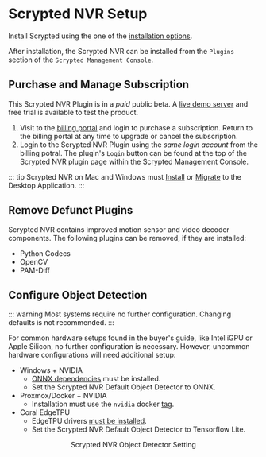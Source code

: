 <script setup lang="ts"> 
import { onMounted } from 'vue';
import ImagePopup from '../src/ImagePopup.vue';
</script>

# Scrypted NVR Setup

Install Scrypted using the one of the [installation options](/installation).

After installation, the Scrypted NVR can be installed from the `Plugins` section of the `Scrypted Management Console`.

## Purchase and Manage Subscription

This Scrypted NVR Plugin is in a *paid* public beta. A [live demo server](https://demo.scrypted.app/#/demo) and free trial is available to test the product.

1. Visit to the [billing portal](https://billing.scrypted.app) and login to purchase a subscription. Return to the billing portal at any time to upgrade or cancel the subscription.
2. Login to the Scrypted NVR Plugin using the *same login account* from the billing potral. The plugin's `Login` button can be found at the top of the Scrypted NVR plugin page within the Scrypted Management Console.

::: tip
Scrypted NVR on Mac and Windows must [Install](https://docs.scrypted.app/desktop-application.html) or [Migrate](https://docs.scrypted.app/maintenance/migration.html#migrating-to-the-desktop-application) to the Desktop Application.
:::

## Remove Defunct Plugins

Scrypted NVR contains improved motion sensor and video decoder components. The following plugins can be removed, if they are installed:
* Python Codecs
* OpenCV
* PAM-Diff

## Configure Object Detection

::: warning
Most systems require no further configuration. Changing defaults is not recommended.
:::

For common hardware setups found in the buyer's guide, like Intel iGPU or Apple Silicon, no further configuration is necessary. However, uncommon hardware configurations will need additional setup:

* Windows + NVIDIA
  * [ONNX dependencies](/detection/object-detection.md#onnx) must be installed.
  * Set the Scrypted NVR Default Object Detector to ONNX. 
* Proxmox/Docker + NVIDIA
  * Installation must use the `nvidia` docker [tag](/detection/object-detection.md#onnx).
* Coral EdgeTPU 
  * EdgeTPU drivers [must be installed](/detection//object-detection.md#tensorflow-lite).
  * Set the Scrypted NVR Default Object Detector to Tensorflow Lite.

<div style="display: flex; flex-direction: column; align-items: center; flex: 1;">
Scrypted NVR Object Detector Setting
<ImagePopup src="/img/scrypted-nvr/detector.png" width="400" ></ImagePopup>
</div>
